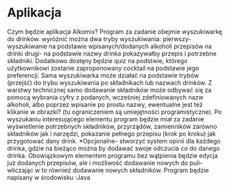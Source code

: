 # Aplikacja

Czym będzie aplikacja Alkomix?
Program za zadanie obejmie wyszukiwarkę do drinków. wyróżnić można dwa tryby wyszukiwania:
pierwszy- wyszukiwanie na podstawie wpisanych/dodanych alkoholi przepisów na drinki
drugi- na podstawie nazwy drinka pokazywałby przepis i potrzebne składniki.
Dodatkowo dostęny będzie quiz na podstwie, którego użytkownikowi zostanie zaproponowany cocktail na podstawie jego preferencji.
Sama wyszukiwarka może działać na podstawie trybów (przejść) do trybu wyszukiwania po składnikach lub nazwach drinków.
Z warstwy technicznej samo dodawanie składników może odbywać się za pomocą wybrania cyfry z podanych, wcześniej zdefiniowanych nazw alkoholi,
albo poprzez wpisanie po prostu nazwy, ewentualne jest też klikanie w obrazki? (tu ograniczeniem są umiejętności programistyczne).
Po wyszukaniu interesującego elementu program będzie miał za zadanie wyświetlenie potrzebnych składników, przyrządów, zamienników zarówno składników jak i narzędzi,
pokazanie pełnego przepisu (krok po kroku) jak przygotować dany drink.
*Opcjonalne- stworzyć system opinii dla każdego drinka, gdzie na bieżąco można by dodawać swoje odczucia co do danego drinka.
Obowiązkowym elementem programu bez wątpienia będzie edycja już dodanych przepisów, ale i możliwość dodawanie nowych do puli- wliczając w to również dodawanie
nowych składników.
Program będzie napisany w środowisku :Java

